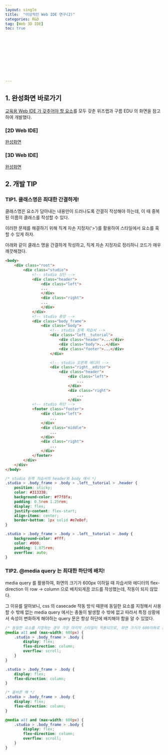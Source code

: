 ```yaml
---
layout: single
title:  "이상적인 Web IDE 연구(2)"
categories: R&D
tag: [Web 3D IDE]
toc: true 











---
```


## 1. 완성화면 바로가기

[교육용 Web IDE 가 갖추어야 할 요소](https://dkgkejdrb.github.io/r&d/g3/)를 모두 갖춘 위즈랩과 구름 EDU 의 화면을 참고하여 개발했다.

### [2D Web IDE]

[완성화면](https://dkgkejdrb.github.io/Web_Frontend_Research/WEB%202D%20IDE/Studio)









### [3D Web IDE]

[완성화면](https://dkgkejdrb.github.io/Web_Frontend_Research/WEB%203D%20IDE/Studio)









## 2. 개발 TIP

### TIP1. 클래스명은 최대한 간결하게!

클래스명은 요소가 담아내는 내용만이 드러나도록 간결히 작성해야 하는데, 이 때 중복된 이름의 클래스를 작성할 수 있다.

이러한 문제를 해결하기 위해 직계 자손 지정자('>')를 활용하여 스타일에서 요소를 훅할 수 있게 하자.

아래와 같이 클래스 명을 간결하게 작성하고, 직계 자손 지정자로 정리하니 코드가 매우 깨끗해졌다.

```html
<body>
    <div class="root">
        <div class="studio">
            <!-- studio 상단 -->
            <div class="header">
                <div class="left">
				...
                </div>
                <div class="right">
				...
                </div>
            </div>
            <!-- studio 중앙 -->
            <div class="body_frame">
                <div class="body">
                    <!-- studio 왼쪽 자습서 -->
                    <div class="left__tutorial">
                        <div class="header">...</div>
                        <div class="body">...</div>
                        <div class="footer">...</div>
                    </div>

                    <!-- studio 오른쪽 에디터 -->
                    <div class="right__editor">
                        <div class="header">
                            <div class="left">
                                ...
                            </div>
                            <div class="right">
                                ...
                            </div>
            <!-- studio 하단 -->
            <footer class="footer">
                <div class="left">
                    ...
                </div>
                <div class="middle">
                    ...
                </div>
                <div class="right">
                    ...
                </div>
            </footer>
        </div>
    </div>
</body>
```

 

```css
/* studio 왼쪽 자습서의 header와 body 예시 */
.studio > .body_frame > .body > .left__tutorial > .header {
    position: sticky;
    color: #313338;
    background-color: #f7f8fa;
    padding: 0.5rem 1.25rem;
    display: flex;
    justify-content: flex-start;
    align-items: center;
    border-bottom: 1px solid #e7e8ef;
}

.studio > .body_frame > .body > .left__tutorial > .body {   
    background-color: #fff;
    color: #000;
    padding: 1.875rem;
    overflow: auto;
}
```









### TIP2. @media query 는 최대한 하단에 배치!

media query 를 활용하여, 화면의 크기가 600px 이하일 때 자습서와 에디터의 flex-direction 이 row → column 으로 배치되게끔 코드를 작성했는데, 작동이 되지 않았다.

그 이유를 알아보니, css 의 casecade 작동 방식 때문에 동일한 요소를 지정해서 사용할 수 밖에 없는 media query 에서는 충돌이 발생할 수 밖에 없고 따라서 특정 상황에서 속성이 변화하게 해야하는 query 문은 항상 하단에 배치해야 함을 알 수 있었다.

```css
/* 동일한 요소를 지정하는 경우 가장 마지막 스타일이 적용되므로, 화면 크기가 600이하로 줄어들어도 작동하지 않음. */
@media all and (max-width: 600px) {
    .studio > .body_frame > .body {
        display: flex;
        flex-direction: column;
        overflow: scroll;
    }
}

.studio > .body_frame > .body {
	display: flex;
    flex-direction: column;
}
```

```css
/* 올바른 예 */
.studio > .body_frame > .body {
	display: flex;
    flex-direction: column;
}

@media all and (max-width: 600px) {
    .studio > .body_frame > .body {
        display: flex;
        flex-direction: column;
        overflow: scroll;
    }
}
```
